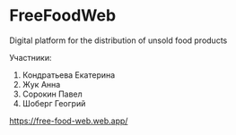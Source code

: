 # FreeFoodWeb
Digital platform for the distribution of unsold food products

Участники:
1. Кондратьева Екатерина
2. Жук Анна
3. Сорокин Павел
4. Шоберг Геогрий

https://free-food-web.web.app/
